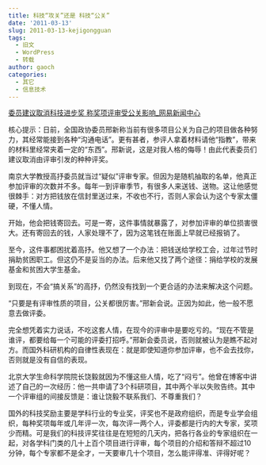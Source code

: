```yaml
---
title: 科技“攻关”还是 科技“公关”
date: '2011-03-13'
slug: 2011-03-13-kejigongguan
tags:
  - 旧文
  - WordPress
  - 转载
author: gaoch
categories:
  - 其它
  - 信息技术
---
```



[委员建议取消科技进步奖
称奖项评审受公关影响\_网易新闻中心](http://news.163.com/11/0313/03/6V0E4S8Q00014AED.html)

核心提示：日前，全国政协委员邢新称当前有很多项目公关为自己的项目做各种努力，其经常能接到各种“沟通电话”。更有甚者，参评人拿着材料请他“指教”，带来的材料里经常夹着一定的“东西”。邢新说，这是对我人格的侮辱！由此代表委员们建议取消由评审引发的种种评奖。

南京大学教授高抒委员就当过“疑似”评审专家。但因为是随机抽取的名单，他真正参加评审的次数并不多。每年一到评审季节，有很多人来送钱、送物。这让他感觉很棘手：对方把钱放在信封里送过来，不收也不行，否则人家会认为这个专家太僵硬，不懂人情。

开始，他会把钱寄回去。可是一寄，这件事情就暴露了，对参加评审的单位损害很大。还有寄回去的钱，人家处理不了，因为这笔钱在账面上早就已经报销了。

至今，这件事都困扰着高抒。他又想了一个办法：把钱送给学校工会，过年过节时捐助贫困职工。但这仍不是妥当的办法。后来他又找了两个途径：捐给学校的发展基金和贫困大学生基金。

到现在，不会“搞关系”的高抒，仍然没有找到一个更合适的办法来解决这个问题。

“只要是有评审性质的项目，公关都很厉害。”邢新会说。正因为如此，他一般不愿意去做评委。

完全想凭着实力说话，不吃这套人情，在现今的评审中是要吃亏的。“现在不管是谁评，都要给每一个可能的评委打招呼。”邢新会委员说，否则就被认为是瞧不起对方。而国外科研机构的自律性表现在：就是即使知道你参加评审，也不会去找你，否则就是没有自信的表现。

北京大学生命科学院院长饶毅就因为不懂这些人情，吃了“闷亏”。他曾在博客中讲述了自己的一次经历：他一共申请了3个科研项目，其中两个半以失败告终。其中一个评审组的间接反馈是：谁让饶毅不联系我们、不尊重我们？

国外的科技奖励主要是学科行业的专业奖，评奖也不是政府组织，而是专业学会组织，每种奖项每年或几年评一次，每次评一两个人，评委都是行内的大专家，奖项  
少而精。可是我们的科技评奖往往是在短短的几天内，把各行各业的专家组织在一起，对各学科门类的几十上百个项目进行评审，每个项目的介绍和答辩不超过10  
分钟，每个专家都不是全才，一天要审几十个项目，怎么能评得准、评得好呢？
